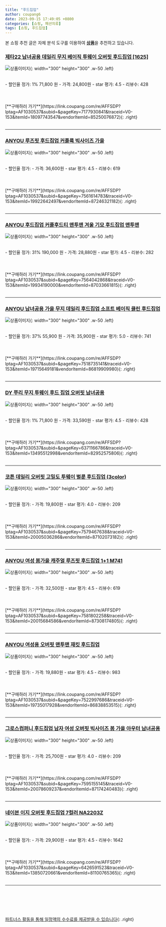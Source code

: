 ```yaml
---
title: "후드집업"
author: coupang6
date: 2023-09-15 17:49:05 +0800
categories: [쇼핑, 패션의류]
tags: [쇼핑, 후드집업]
---
```


본 쇼핑 추천 글은 자체 분석 도구를 이용하여 [**상품**](https://link.coupang.com/a/bao1ui)을 추천하고 있습니다.

### [제타22 남녀공용 데일리 무지 베이직 투웨이 오버핏 후드집업 [1625]](https://link.coupang.com/re/AFFSDP?lptag=AF1030537&subid=&pageKey=7177930841&traceid=V0-153&itemId=18097743547&vendorItemId=85250076872)

![상품이미지](https://thumbnail10.coupangcdn.com/thumbnails/remote/230x230ex/image/vendor_inventory/c49e/c261145c72698ba6fc53fc4388630baba39238592cc21a2f32451c4ae25b.jpg){: width="300" height="300" .w-50 .left}


<br>
- 할인율 정가: 1%  71,800   원
- 가격: 24,800원
- star 평가: 4.5
- 리뷰수: 428
<br>
<br>
<br>
<br>
[**구매하러 가기**](https://link.coupang.com/re/AFFSDP?lptag=AF1030537&subid=&pageKey=7177930841&traceid=V0-153&itemId=18097743547&vendorItemId=85250076872){: .right}
<br>
<br>

---

### [ANYOU 루즈핏 후드집업 커플룩 빅사이즈 가을](https://link.coupang.com/re/AFFSDP?lptag=AF1030537&subid=&pageKey=7561614783&traceid=V0-153&itemId=19922642497&vendorItemId=87246321182)

![상품이미지](https://thumbnail6.coupangcdn.com/thumbnails/remote/230x230ex/image/vendor_inventory/f8be/87b3655d0ae039ed9dae8bca02beacd192f6078a3ba1c6f510b84895cafb.jpg){: width="300" height="300" .w-50 .left}


<br>
- 할인율 정가: 
- 가격: 36,600원
- star 평가: 4.5
- 리뷰수: 619
<br>
<br>
<br>
<br>
[**구매하러 가기**](https://link.coupang.com/re/AFFSDP?lptag=AF1030537&subid=&pageKey=7561614783&traceid=V0-153&itemId=19922642497&vendorItemId=87246321182){: .right}
<br>
<br>

---

### [ANYOU 후드집업 커플후드티 맨투맨 겨울 기모 후드집업 맨투맨](https://link.coupang.com/re/AFFSDP?lptag=AF1030537&subid=&pageKey=7564042868&traceid=V0-153&itemId=19934190000&vendorItemId=87033661815)

![상품이미지](https://thumbnail10.coupangcdn.com/thumbnails/remote/230x230ex/image/vendor_inventory/051a/a315686ebf7d9516a9f603ba5ccd21408b4d308d1d60d00afc1c0a271702.jpg){: width="300" height="300" .w-50 .left}


<br>
- 할인율 정가: 31%  190,000   원
- 가격: 28,880원
- star 평가: 4.5
- 리뷰수: 282
<br>
<br>
<br>
<br>
[**구매하러 가기**](https://link.coupang.com/re/AFFSDP?lptag=AF1030537&subid=&pageKey=7564042868&traceid=V0-153&itemId=19934190000&vendorItemId=87033661815){: .right}
<br>
<br>

---

### [ANYOU 남녀공용 가을 무지 데일리 후드집업 소프트 베이직 클린 후드집업](https://link.coupang.com/re/AFFSDP?lptag=AF1030537&subid=&pageKey=7518735141&traceid=V0-153&itemId=19715649181&vendorItemId=86819909980)

![상품이미지](https://thumbnail6.coupangcdn.com/thumbnails/remote/230x230ex/image/vendor_inventory/d13b/193dab9c168382c6181e2a496f5f32ce24fcb056a757269f6420e309d352.jpg){: width="300" height="300" .w-50 .left}


<br>
- 할인율 정가: 37%  55,900   원
- 가격: 35,900원
- star 평가: 5.0
- 리뷰수: 741
<br>
<br>
<br>
<br>
[**구매하러 가기**](https://link.coupang.com/re/AFFSDP?lptag=AF1030537&subid=&pageKey=7518735141&traceid=V0-153&itemId=19715649181&vendorItemId=86819909980){: .right}
<br>
<br>

---

### [DY 쭈리 무지 투웨이 후드 집업 오버핏 남녀공용](https://link.coupang.com/re/AFFSDP?lptag=AF1030537&subid=&pageKey=6371166786&traceid=V0-153&itemId=13495512998&vendorItemId=82952575806)

![상품이미지](https://thumbnail8.coupangcdn.com/thumbnails/remote/230x230ex/image/vendor_inventory/cdf3/80b57a053c13d2742c821a682604006932b8aa716c67cfafcea404fbd9a0.jpg){: width="300" height="300" .w-50 .left}


<br>
- 할인율 정가: 1%  71,800   원
- 가격: 33,590원
- star 평가: 4.5
- 리뷰수: 428
<br>
<br>
<br>
<br>
[**구매하러 가기**](https://link.coupang.com/re/AFFSDP?lptag=AF1030537&subid=&pageKey=6371166786&traceid=V0-153&itemId=13495512998&vendorItemId=82952575806){: .right}
<br>
<br>

---

### [코튼 데일리 오버핏 고밀도 투웨이 벌룬 후드집업 (3color)](https://link.coupang.com/re/AFFSDP?lptag=AF1030537&subid=&pageKey=7579467638&traceid=V0-153&itemId=20005036286&vendorItemId=87102073182)

![상품이미지](https://thumbnail7.coupangcdn.com/thumbnails/remote/230x230ex/image/vendor_inventory/2675/c0a9d271f0826ca8b69f4fde4c6edb5c93646171c1485398350e92477390.png){: width="300" height="300" .w-50 .left}


<br>
- 할인율 정가: 
- 가격: 19,800원
- star 평가: 4.0
- 리뷰수: 209
<br>
<br>
<br>
<br>
[**구매하러 가기**](https://link.coupang.com/re/AFFSDP?lptag=AF1030537&subid=&pageKey=7579467638&traceid=V0-153&itemId=20005036286&vendorItemId=87102073182){: .right}
<br>
<br>

---

### [ANYOU 여성 봄가을 캐주얼 루즈핏 후드집업 1+1 M741](https://link.coupang.com/re/AFFSDP?lptag=AF1030537&subid=&pageKey=7581802258&traceid=V0-153&itemId=20015684586&vendorItemId=87308174805)

![상품이미지](https://thumbnail10.coupangcdn.com/thumbnails/remote/230x230ex/image/vendor_inventory/0df3/b5a490592aa23fd5ed71ba7b2dc4e680e36f520911a2b19a608380555e54.png){: width="300" height="300" .w-50 .left}


<br>
- 할인율 정가: 
- 가격: 32,500원
- star 평가: 4.5
- 리뷰수: 619
<br>
<br>
<br>
<br>
[**구매하러 가기**](https://link.coupang.com/re/AFFSDP?lptag=AF1030537&subid=&pageKey=7581802258&traceid=V0-153&itemId=20015684586&vendorItemId=87308174805){: .right}
<br>
<br>

---

### [ANYOU 여성용 오버핏 맨투맨 재킷 후드집업](https://link.coupang.com/re/AFFSDP?lptag=AF1030537&subid=&pageKey=7522997686&traceid=V0-153&itemId=19735017928&vendorItemId=86838853515)

![상품이미지](https://thumbnail7.coupangcdn.com/thumbnails/remote/230x230ex/image/vendor_inventory/343d/d314479433780774d584c2891bf1569eebf644b06cff2d16c35d7bf7e6e2.jpg){: width="300" height="300" .w-50 .left}


<br>
- 할인율 정가: 
- 가격: 19,880원
- star 평가: 4.5
- 리뷰수: 983
<br>
<br>
<br>
<br>
[**구매하러 가기**](https://link.coupang.com/re/AFFSDP?lptag=AF1030537&subid=&pageKey=7522997686&traceid=V0-153&itemId=19735017928&vendorItemId=86838853515){: .right}
<br>
<br>

---

### [그로스컴퍼니 후드집업 남자 여성 오버핏 빅사이즈 봄 가을 아우터 남녀공용](https://link.coupang.com/re/AFFSDP?lptag=AF1030537&subid=&pageKey=7595155145&traceid=V0-153&itemId=20078609237&vendorItemId=87174240483)

![상품이미지](https://thumbnail10.coupangcdn.com/thumbnails/remote/230x230ex/image/vendor_inventory/02b8/edfea97ba59f854b78f59c18e98ca774202ad887f50c645aa94194f6f88b.jpg){: width="300" height="300" .w-50 .left}


<br>
- 할인율 정가: 
- 가격: 25,700원
- star 평가: 4.0
- 리뷰수: 209
<br>
<br>
<br>
<br>
[**구매하러 가기**](https://link.coupang.com/re/AFFSDP?lptag=AF1030537&subid=&pageKey=7595155145&traceid=V0-153&itemId=20078609237&vendorItemId=87174240483){: .right}
<br>
<br>

---

### [네이븐 이지 오버핏 후드집업 7컬러 NA2203Z](https://link.coupang.com/re/AFFSDP?lptag=AF1030537&subid=&pageKey=6426591523&traceid=V0-153&itemId=13850720661&vendorItemId=81100765365)

![상품이미지](https://thumbnail10.coupangcdn.com/thumbnails/remote/230x230ex/image/retail/images/2285849275879170-66a266c0-19e2-4c35-a714-b967ecd40770.jpg){: width="300" height="300" .w-50 .left}


<br>
- 할인율 정가: 
- 가격: 29,900원
- star 평가: 4.5
- 리뷰수: 1642
<br>
<br>
<br>
<br>
[**구매하러 가기**](https://link.coupang.com/re/AFFSDP?lptag=AF1030537&subid=&pageKey=6426591523&traceid=V0-153&itemId=13850720661&vendorItemId=81100765365){: .right}
<br>
<br>

---
<br><br><br><br><br> [파트너스 활동을 통해 일정액의 수수료를 제공받을 수 있습니다](https://link.coupang.com/a/bao1ui){: .right}